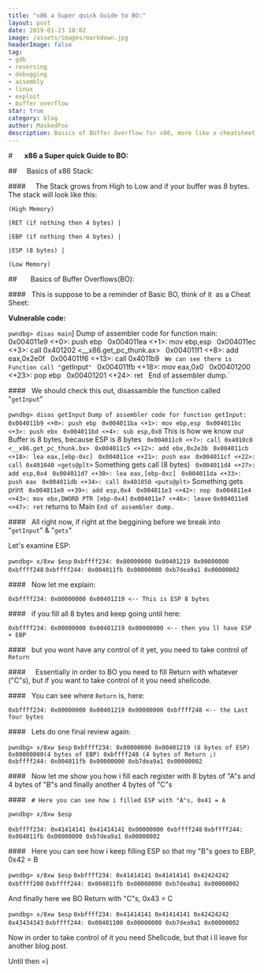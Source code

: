 ```yaml
---
title: "x86 a Super quick Guide to BO:"
layout: post
date: 2019-01-23 18:02
image: /assets/images/markdown.jpg
headerImage: false
tag:
- gdb
- reversing
- debugging
- assembly
- linux
- exploit
- buffer overflow
star: true
category: blog
author: MaskedFox
description: Basics of BUffer Overflow for x86, more like a cheatsheet =p
---
```



#      **x86 a Super quick Guide to BO:**

##     Basics of x86 Stack:

####     The Stack grows from High to Low and if your buffer was 8 bytes. The stack will look like this:

`(High Memory)`

`|RET (if nothing then 4 bytes) |`

`|EBP (if nothing then 4 bytes) |`

`|ESP (8 bytes) |`

`(Low Memory)`

##       Basics of Buffer Overflows(BO):

####   This is suppose to be a reminder of Basic BO, think of it  as a Cheat Sheet:

**Vulnerable code:**

`pwndbg> disas main`]
Dump of assembler code for function main:`
` 0x004011e9 <+0>: push ebp`
` 0x004011ea <+1>: mov ebp,esp`
` 0x004011ec <+3>: call 0x401202 <__x86.get_pc_thunk.ax>`
` 0x004011f1 <+8>: add eax,0x2e0f`
` 0x004011f6 <+13>: call 0x4011b9 <getInput>` We can see there is Function call "`getInput`"
` 0x004011fb <+18>: mov eax,0x0`
` 0x00401200 <+23>: pop ebp`
` 0x00401201 <+24>: ret `
`End of assembler dump.`

####   We should check this out, disassamble the function called "`getInput`"

`pwndbg> disas getInput`
`Dump of assembler code for function getInput:`
` 0x004011b9 <+0>: push ebp`
` 0x004011ba <+1>: mov ebp,esp`
` 0x004011bc <+3>: push ebx`
` 0x004011bd <+4>: sub esp,0x8` This is how we know our Buffer is 8 bytes, because ESP is 8 bytes
` 0x004011c0 <+7>: call 0x4010c0 <__x86.get_pc_thunk.bx>`
` 0x004011c5 <+12>: add ebx,0x2e3b`
` 0x004011cb <+18>: lea eax,[ebp-0xc]`
` 0x004011ce <+21>: push eax`
` 0x004011cf <+22>: call 0x401040 <gets@plt>` Something gets call (8 bytes)
` 0x004011d4 <+27>: add esp,0x4`
` 0x004011d7 <+30>: lea eax,[ebp-0xc]`
` 0x004011da <+33>: push eax`
` 0x004011db <+34>: call 0x401050 <puts@plt>` Something gets print
` 0x004011e0 <+39>: add esp,0x4`
` 0x004011e3 <+42>: nop`
` 0x004011e4 <+43>: mov ebx,DWORD PTR [ebp-0x4]`
` 0x004011e7 <+46>: leave `
` 0x004011e8 <+47>: ret ` returns to Main
`End of assembler dump.`

####   All right now, if right at the beggining before we break into "`getInput`" & "`gets`"

Let's examine ESP:

`pwndbg> x/8xw $esp`
`0xbffff234: 0x00000000 0x00401219 0x00000000 0xbffff248`
`0xbffff244: 0x004011fb 0x00000000 0xb7dea9a1 0x00000002`

####   Now let me explain:

`0xbffff234: 0x00000000 0x00401219 <-- This is ESP 8 bytes`

####   if you fill all 8 bytes and keep going until here:

`0xbffff234: 0x00000000 0x00401219 0x00000000 <-- then you ll have ESP + EBP`

####   but you wont have any control of it yet, you need to take control of `Return`

####     Essentially in order to BO you need to fill Return with whatever ("C"s), but if you want to take control of it you need shellcode.

####   You can see where `Return` is, here:

`0xbffff234: 0x00000000 0x00401219 0x00000000 0xbffff248 <-- the Last four bytes`

####   Lets do one final review again:

`pwndbg> x/8xw $esp`
`0xbffff234: 0x00000000 0x00401219 (8 bytes of ESP) 0x00000000(4 bytes of EBP) 0xbffff248 (4 bytes of Return ;)`
`0xbffff244: 0x004011fb 0x00000000 0xb7dea9a1 0x00000002`

####   Now let me show you how i fill each register with 8 bytes of "A"s and 4 bytes of "B"s and finally another 4 bytes of "C"s

####   `# Here you can see how i filled ESP with "A"s, 0x41 = A`

`pwndbg> x/8xw $esp`

`0xbffff234: 0x41414141 0x41414141 0x00000000 0xbffff248`
`0xbffff244: 0x004011fb 0x00000000 0xb7dea9a1 0x00000002`

####   Here you can see how i keep filling ESP so that my "B"s goes to EBP, 0x42 = B

`pwndbg> x/8xw $esp`
`0xbffff234: 0x41414141 0x41414141 0x42424242 0xbffff200`
`0xbffff244: 0x004011fb 0x00000000 0xb7dea9a1 0x00000002`

And finally here we BO Return with "C"s, 0x43 = C

`pwndbg> x/8xw $esp`
`0xbffff234: 0x41414141 0x41414141 0x42424242 0x43434343`
`0xbffff244: 0x00401100 0x00000000 0xb7dea9a1 0x00000002`

Now in order to take control of it you need Shellcode, but that i ll leave for another blog post.

Until then =)
